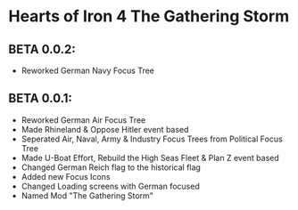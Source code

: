 # Hearts of Iron 4 The Gathering Storm
## BETA 0.0.2:
 - Reworked German Navy Focus Tree
## BETA 0.0.1:
 - Reworked German Air Focus Tree
 - Made Rhineland & Oppose Hitler event based
 - Seperated Air, Naval, Army & Industry Focus Trees from Political Focus Tree
 - Made U-Boat Effort, Rebuild the High Seas Fleet & Plan Z event based
 - Changed German Reich flag to the historical flag
 - Added new Focus Icons
 - Changed Loading screens with German focused
 - Named Mod "The Gathering Storm"
